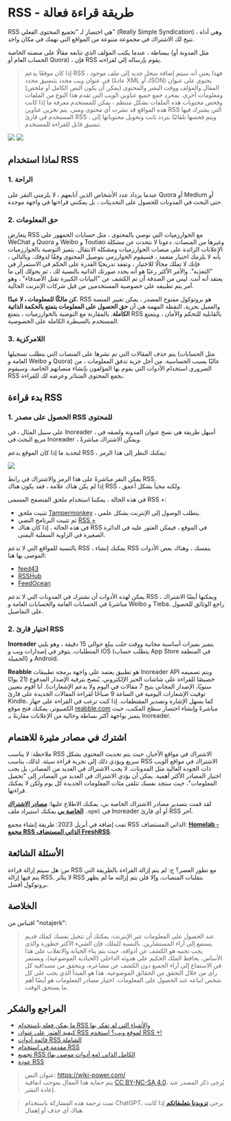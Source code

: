 # RSS - طريقة قراءة فعالة

RSS هي اختصار لـ "تجميع المحتوى الفعلي" (Really Simple Syndication) ، وهي أداة تتيح لك الاشتراك في مجموعة متنوعة من المواقع التي تهمك في مكان واحد.

ببساطة ، عندما يكتب المؤلف الذي تتابعه مقالًا على منصته الخاصة (مثل المدونة أو الحساب العام أو Quora) ، فإن RSS يقوم بإرساله إلي لقراءته.

> إذا كان موقعًا يدعم RSS ، فهذا يعني أنه سيتم إضافة سجل جديد إلى ملف موجود في عنوان ويب محدد بتنسيق محدد (عادةً XML أو JSON) يحتوي على عنوان المقال والمؤلف ووقت النشر والمحتوى (يمكن أن يكون النص الكامل أو ملخص) ومعلومات أخرى. بمجرد جمع جميع عناوين الويب التي تقدم هذا النوع من الملفات وفحص محتويات هذه الملفات بشكل منتظم ، يمكن للمستخدم معرفة ما إذا كانت هذه المواقع قد نشرت أي محتوى ومتى. يتم تخزين عناوين RSS التي يشترك فيها المستخدم في قارئ RSS ، ويتم فحصها تلقائيًا بتردد ثابت وتحويل محتوياتها إلى تنسيق قابل للقراءة للمستخدم.

![](https://img.wiki-power.com/d/wiki-media/img/20200225145439.png)
![](https://img.wiki-power.com/d/wiki-media/img/20200225145502.png)

## لماذا استخدام RSS

### 1. الراحة

عندما يزداد عدد الأشخاص الذين أتابعهم ، لا يلزمني النقر على Quora أو Medium أو حتى البحث في المدونات للحصول على التحديثات ، بل يمكنني قراءتها في واجهة موحدة.

### 2. حق المعلومات

يتعارض RSS مع الخوارزميات التي توصي بالمحتوى ، مثل حسابات الجمهور على WeChat و Quora و Weibo و Toutiao وغيرها من المنصات. دعونا لا نتحدث عن مشكلة الإعلانات الزائدة على منصات الخوارزميات ومشكلة الانتقال. يتميز التوصية بالخوارزميات بأنه لا يلزمك اختيار متعمد ، فسيقوم الخوارزمي بتوصيل المحتوى وفقًا لذوقك. وبالتالي ، فإنك لا تملك مجالًا للاختيار ، وتفقد تدريجيًا القدرة على الحكم في الاستمرار في "التغذية". والأمر الأكثر رعبًا هو أنه يحدد صورتك الذاتية بالنسبة لك ، ثم يحولك إلى ما يعتقد أنه أنت. ليس من الصدفة أن تم الكشف عن "البيانات الكبيرة تقتل الأصدقاء" ، وهو أمر يتم تطبيقه على خصوصية المستخدمين من قبل شركات الإنترنت الحالية.

**كن مالكًا للمعلومات ، لا عبدًا.** RSS هو بروتوكول مفتوح المصدر ، يمكن تغيير المنصة والعميل بحرية. النقطة المهمة هي أن **حق الحصول على المعلومات يتمتع بالحكمة الذاتية الكاملة**. بالمقارنة مع التوصية بالخوارزميات ، يتمتع RSS بالقابلية للتحكم والأمان ، ويتمتع المستخدم بالسيطرة الكاملة على الخصوصية.

### 3. اللامركزية

يتم حذف المقالات التي تم نشرها على المنصات التي يتطلب تسجيلها (مثل الحسابات العامة و Weibo و Quora) غالبًا بسبب الحساسية. من أجل حرية تدفق المعلومات ، من الضروري استخدام الأدوات التي يقوم بها المؤلفون بإنشاء منصاتهم الخاصة. وسيقوم RSS بجمع المحتوى المتناثر وعرضه لك للقراءة.

## بدء قراءة RSS

### 1. الحصول على مصدر RSS للمحتوى

على سبيل المثال ، في Inoreader ، أسهل طريقة هي نسخ عنوان المدونة ولصقه في مربع البحث في Inoreader ، ويمكن الاشتراك مباشرةً.

لتحديد ما إذا كان الموقع يدعم RSS ، يمكنك النظر إلى هذا الرمز:

![](https://img.wiki-power.com/d/wiki-media/img/rss.png)

يمكن النقر مباشرةً على هذا الرمز والاشتراك في رابط RSS.  
إذا لم يكن هناك علامة ، فقد يكون هناك RSS ، ولكنه مخبأ بشكل أعمق.

في هذه الحالة ، يمكننا استخدام ملحق المتصفح المسمى RSS +:

- تثبيت ملحق [Tampermonkey](https://chrome.google.com/webstore/detail/tampermonkey/dhdgffkkebhmkfjojejmpbldmpobfkfo) ، يتطلب الوصول إلى الإنترنت بشكل علمي.
- ثم تثبيت البرنامج النصي [RSS +](https://greasyfork.org/zh-CN/scripts/373252-rss-show-site-all-rss)
- في هذه الحالة ، إذا كان هناك RSS في الموقع ، فيمكن العثور عليه في الدائرة الصغيرة في الزاوية السفلية اليمنى.

بالنسبة للمواقع التي لا تدعم RSS ، يمكنك إنشاء RSS بنفسك ، وهناك بعض الأدوات الموصى بها هنا:

- [feed43](http://feed43.com/)
- [RSSHub](https://docs.rsshub.app/#%E5%BE%AE%E5%8D%9A)
- [FeedOcean](https://feedocean.com/?lang=zh-CN)

يمكن لهذه الأدوات أن تشترك في المدونات التي لا تدعم RSS ، ويمكنها أيضًا الاشتراك مباشرةً في الحسابات العامة والحسابات العامة و Weibo و Tieba. راجع الوثائق للحصول على التفاصيل.

### 2. اختيار قارئ RSS

**Inoreader** يتميز بميزات أساسية مجانية ووقت جلب يبلغ حوالي 15 دقيقة ، وهو يلبي المتطلبات. يتوفر في إصدارات ويب و iOS (يتطلب حساب App Store في المنطقة الجميلة) و Android.

**Reabble** هو تطبيق يعتمد على واجهة برمجة تطبيقات Inoreader API ويتم تصميمه خصيصًا للقراءة على شاشات الحبر الإلكتروني. يُنصح بترقية الإصدار المدفوع (21 يوانًا سنويًا، الإصدار المجاني يتيح 7 مقالات في اليوم ولا يدعم الإشعارات). أنا أقوم بتعيين توقيت الإشعارات اليومية في الساعة 9 صباحًا لقراءة المقالات الجديدة على قارئ Kindle، كما يسهل الإشارة وتصدير المقتطفات. إذا كنت ترغب في القراءة على جهاز الكمبيوتر، يمكنك فتح موقع [reabble.com](https://reabble.com) مباشرةً وإنشاء اختصار سطح المكتب، حيث يتميز بواجهة أكثر بساطة وخالية من الإعلانات مقارنةً بـ Inoreader.

## اشترك في مصادر مثيرة للاهتمام

ملاحظة: لا يناسب RSS الاشتراك في مواقع الأخبار، حيث يتم تحديث المحتوى بشكل سريع ويؤدي ذلك إلى تجربة قراءة سيئة. لذلك، يناسب RSS الاشتراك في مواقع الويب ذات الجودة العالية مثل المدونات. لا يجب الاشتراك في العديد من المصادر، بل يجب اختيار المصادر الأكثر أهمية. يمكن أن يؤدي الاشتراك في العديد من المصادر إلى "تحميل المعلومات"، حيث ستجد نفسك تتلقى مئات المعلومات الجديدة كل يوم ولكن لا يمكنك قراءتها.

لقد قمت بتصدير مصادر الاشتراك الخاصة بي، يمكنك الاطلاع عليها: [**مصادر الاشتراك الخاصة بي**](https://wiki-media-1253965369.cos.ap-guangzhou.myqcloud.com/doc/Blogs.opml) يمكنك استيراد ملف `.opml` في Inoreader أو أي قارئ RSS آخر.

تمت إضافة في أبريل 2023: طريقة إنشاء مجمع RSS الذاتي المستضاف: [**Homelab - مجمع RSS الذاتي المستضاف FreshRSS**](https://wiki-power.com/ar/Homelab-%E8%87%AA%E6%89%98%E7%AE%A1RSS%E8%81%9A%E5%90%88%E5%99%A8FreshRSS/).

## الأسئلة الشائعة

س: هل سيتم إزالة قراءة RSS مع تطور العصر؟
ج: لم يتم إزالة القراءة بالطريقة التي يتم فيها إزالة RSS. لا يتأثر RSS بتقلبات المنصات، وإلا فلن يتم إزالته ما لم يظهر بروتوكول أفضل.

## الخلاصة

اقتباس من "notajerk":

> عند الحصول على المعلومات عبر الإنترنت، يمكنك أن تتخيل نفسك كملك قديم يستمع إلى آراء المستشارين. بالنسبة للملك، فإن الشيء الأكثر خطورة والذي يجب تجنبه هو الكشف عن أذواقه، حيث يتم بناء الخيانة والانقلاب على هذا الأساس. يحافظ الملك الحكيم على هدوئه الداخلي (الحيادية الموضوعية)، ويستمر في الاستماع إلى آراء الجميع دون الكشف عن مشاعره، ويتحقق من مصداقية كل رأي من خلال التحقق من الحقائق الموضوعية. هذا هو المبدأ الذي يجب على كل شخص اتباعه عند الحصول على المعلومات. اختيار مصادر المعلومات هو أيضًا أهم ما يستحق الوقت.

## المراجع والشكر

- [ما يمكن فعله باستخدام RSS والأشياء التي لم تفكر بها](https://sspai.com/post/34280)
- [كيفية العثور على عنوان RSS لموقع ويب؟ استخدم RSS +!](https://blog.wizos.me/20181022-258.html)
- [قائمة أدوات RSS الشاملة](https://blog.wizos.me/20180412-134.html)
- [مقدمة في استخدام RSS](https://www.cnblogs.com/buwuliao/p/8379549.html)
- [تجميع RSS الكامل الذاتي (مع أدوات موصى بها)](https://www.douban.com/note/522518464/)
- [عودة RSS](https://sspai.com/post/43998)

> عنوان النص: <https://wiki-power.com/>  
> يتم حماية هذا المقال بموجب اتفاقية [CC BY-NC-SA 4.0](https://creativecommons.org/licenses/by/4.0/deed.zh)، يُرجى ذكر المصدر عند إعادة النشر.

> تمت ترجمة هذه المشاركة باستخدام ChatGPT، يرجى [**تزويدنا بتعليقاتكم**](https://github.com/linyuxuanlin/Wiki_MkDocs/issues/new) إذا كانت هناك أي حذف أو إهمال.
